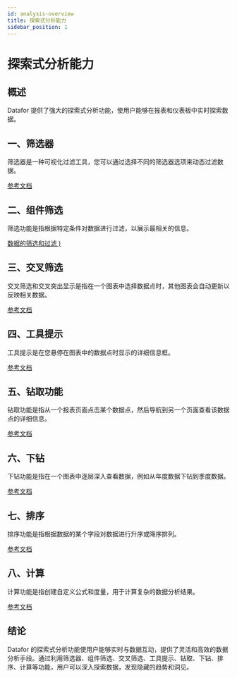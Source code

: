 ```yaml
---
id: analysis-overview
title: 探索式分析能力
sidebar_position: 1
---
```

# 探索式分析能力

## 概述

 Datafor 提供了强大的探索式分析功能，使用户能够在报表和仪表板中实时探索数据。

## 一、筛选器

筛选器是一种可视化过滤工具，您可以通过选择不同的筛选器选项来动态过滤数据。

[参考文档](./10_筛选器.md)

## 二、组件筛选

筛选功能是指根据特定条件对数据进行过滤，以展示最相关的信息。

[数据的筛选和过滤 )](./20_组件级筛选.md)

## 三、交叉筛选

交叉筛选和交叉突出显示是指在一个图表中选择数据点时，其他图表会自动更新以反映相关数据。

[参考文档](./30_交叉筛选.md)

## 四、工具提示

工具提示是在您悬停在图表中的数据点时显示的详细信息框。

[参考文档](./40_图表组件的工具提示.md)

## 五、钻取功能

钻取功能是指从一个报表页面点击某个数据点，然后导航到另一个页面查看该数据点的详细信息。

[参考文档](./60_钻取.md)

## 六、下钻

下钻功能是指在一个图表中逐层深入查看数据，例如从年度数据下钻到季度数据。

[参考文档](./50_数据下钻.md)

## 七、排序

排序功能是指根据数据的某个字段对数据进行升序或降序排列。

[参考文档](./70_排序.md)

## 八、计算

计算功能是指创建自定义公式和度量，用于计算复杂的数据分析结果。

[参考文档](./80_计算度量.md)

## 结论

Datafor 的探索式分析功能使用户能够实时与数据互动，提供了灵活和高效的数据分析手段。通过利用筛选器、组件筛选、交叉筛选、工具提示、钻取、下钻、排序、计算等功能，用户可以深入探索数据，发现隐藏的趋势和洞见。